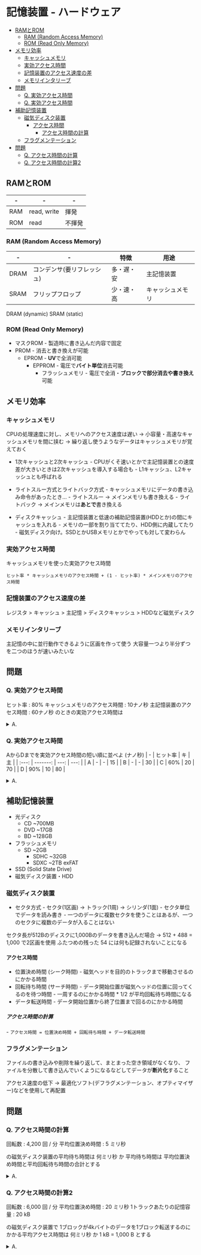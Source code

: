 # 記憶装置 - ハードウェア

- [RAMとROM](#ramとrom)
  - [RAM (Random Access Memory)](#ram-random-access-memory)
  - [ROM (Read Only Memory)](#rom-read-only-memory)
- [メモリ効率](#メモリ効率)
  - [キャッシュメモリ](#キャッシュメモリ)
  - [実効アクセス時間](#実効アクセス時間)
  - [記憶装置のアクセス速度の差](#記憶装置のアクセス速度の差)
  - [メモリインタリーブ](#メモリインタリーブ)
- [問題](#問題)
  - [Q. 実効アクセス時間](#q-実効アクセス時間)
  - [Q. 実効アクセス時間](#q-実効アクセス時間-1)
- [補助記憶装置](#補助記憶装置)
  - [磁気ディスク装置](#磁気ディスク装置)
    - [アクセス時間](#アクセス時間)
      - [アクセス時間の計算](#アクセス時間の計算)
  - [フラグメンテーション](#フラグメンテーション)
- [問題](#問題-1)
  - [Q. アクセス時間の計算](#q-アクセス時間の計算)
  - [Q. アクセス時間の計算2](#q-アクセス時間の計算2)

## RAMとROM

| -   | -           | -      |
| --- | ----------- | ------ |
| RAM | read, write | 揮発   |
| ROM | read        | 不揮発 |

### RAM (Random Access Memory)

| -    | -                          | 特徴       | 用途             |
| ---- | -------------------------- | ---------- | ---------------- |
| DRAM | コンデンサ(要リフレッシュ) | 多・遅・安 | 主記憶装置       |
| SRAM | フリップフロップ           | 少・速・高 | キャッシュメモリ |

DRAM (dynamic)
SRAM (static)

### ROM (Read Only Memory)

* マスクROM
\- 製造時に書き込んだ内容で固定
* PROM
\- 消去と書き換えが可能
  * EPROM
  \- **UV**で全消可能
    * EPPROM
    \- 電圧で**バイト単位**消去可能
      * フラッシュメモリ
      \- 電圧で全消・**ブロックで部分消去や書き換え**可能

## メモリ効率

### キャッシュメモリ

CPUの処理速度に対し、メモリへのアクセス速度は遅い
-> 小容量・高速なキャッシュメモリを間に挟む
-> 繰り返し使うようなデータはキャッシュメモリが覚えておく

* 1次キャッシュと2次キャッシュ
\- CPUがくそ速いとかで主記憶装置との速度差が大きいときは2次キャッシュを導入する場合も
\- L1キャッシュ、L2キャッシュとも呼ばれる

* ライトスルー方式とライトバック方式
\- キャッシュメモリにデータの書き込み命令があったとき...
\- ライトスルー -> メインメモリも書き換える
\- ライトバック -> メインメモリは**あとで**書き換える

* ディスクキャッシュ
\- 主記憶装置と低速の補助記憶装置(HDDとか)の間にキャッシュを入れる
\- メモリの一部を割り当ててたり、HDD側に内蔵してたり
\- 磁気ディスク向け。SSDとかUSBメモリとかでやっても対して変わらん

### 実効アクセス時間

キャッシュメモリを使った実効アクセス時間
```
ヒット率 * キャッシュメモリのアクセス時間 + (1 - ヒット率) * メインメモリのアクセス時間
```

### 記憶装置のアクセス速度の差

レジスタ > キャッシュ > 主記憶 > ディスクキャッシュ > HDDなど磁気ディスク

### メモリインタリーブ

主記憶の中に並行動作できるように区画を作って使う
大容量一つより半分ずつを二つのほうが速いみたいな

## 問題

### Q. 実効アクセス時間

ヒット率 : 80%
キャッシュメモリのアクセス時間 : 10ナノ秒
主記憶装置のアクセス時間 : 60ナノ秒
のときの実効アクセス時間は
<details><summary>A.</summary>

((0.8) * 10) + ((0.2) * 60) = 20
</details>

### Q. 実効アクセス時間

AからDまでを実効アクセス時間の短い順に並べよ
(ナノ秒)
|   -   | ヒット率 |   キ |   主 |
| :---: | -------: | ---: | ---: |
|   A   |        - |    - |   15 |
|   B   |        - |    - |   30 |
|   C   |      60% |   20 |   70 |
|   D   |      90% |   10 |   80 |

<details><summary>A.</summary>

A:15
B:30
C:0.6 * 20 + 0.4 * 70 = 40
D:0.9 * 10 + 0.1 * 80 = 17

A > D > B > C
</details>

## 補助記憶装置

* 光ディスク
  * CD ~700MB
  * DVD ~17GB
  * BD ~128GB
* フラッシュメモリ
  * SD ~2GB
    * SDHC ~32GB
    * SDXC ~2TB exFAT
* SSD (Solid State Drive)
* 磁気ディスク装置・HDD

### 磁気ディスク装置

* セクタ方式
\- セクタ(1区画) -> トラック(1周) -> シリンダ(1面)
\- セクタ単位でデータを読み書き
\- 一つのデータに複数セクタを使うことはあるが、一つのセクタに複数のデータが入ることはない

セクタ長が512Bのディスクに1,000Bのデータを書き込んだ場合
-> 512 + 488 = 1,000 で2区画を使用 ふたつめの残った 54 には何も記録されないことになる

#### アクセス時間

* 位置決め時間 (シーク時間)
\- 磁気ヘッドを目的のトラックまで移動させるのにかかる時間
* 回転待ち時間 (サーチ時間)
\- データ開始位置が磁気ヘッドの位置に回ってくるのを待つ時間
\- 一周するのにかかる時間 * 1/2 が平均回転待ち時間になる
* データ転送時間
\- データ開始位置から終了位置まで回るのにかかる時間

##### アクセス時間の計算

\- `アクセス時間 = 位置決め時間 + 回転待ち時間 + データ転送時間`

### フラグメンテーション

ファイルの書き込みや削除を繰り返して、まとまった空き領域がなくなり、
ファイルを分散して書き込んでいくようになるなどしてデータが**断片化**すること

アクセス速度の低下
-> 最適化ソフト(デフラグメンテーション、オプティマイザー)などを使用して再配置

## 問題

### Q. アクセス時間の計算

回転数 : 4,200 回 / 分
平均位置決め時間 : 5 ミリ秒

の磁気ディスク装置の平均待ち時間は 何ミリ秒 か
平均待ち時間は 平均位置決め時間と平均回転待ち時間の合計とする

<details><summary>A.</summary>

平均待ち時間 = 5 ミリ秒 + 平均回転待ち時間

回転数 = 4200 回 / 60 * 10^3 ミリ秒
平均回転待ち時間 = 1回分の時間 / 2 = 60,000 / 4200 / 2 = 50 / 7 = 7...1
平均待ち時間 = 5 ミリ秒 + 約 7 ミリ秒 = 約 12 ミリ秒
</details>

### Q. アクセス時間の計算2

回転数 : 6,000 回 / 分
平均位置決め時間 : 20 ミリ秒
1トラックあたりの記憶容量 : 20 kB

の磁気ディスク装置で
1ブロックが4kバイトのデータを1ブロック転送するのにかかる平均アクセス時間は 何ミリ秒 か
1 kB = 1,000 B とする
<details><summary>A.</summary>

平均アクセス時間 = 20 ミリ秒 + 平均回転待ち時間 + 転送時間

平均回転待ち時間 = 60 * 10^3 / 6000 / 2 = 5

転送時間 = 読み込むトラック数 * 一回転の時間
 = 4 k / 20 k * 10
 = 1 / 5 * 10
 = 2 ミリ秒

平均アクセス時間 = 20 + 5 + 2 = 27 ミリ秒
</details>